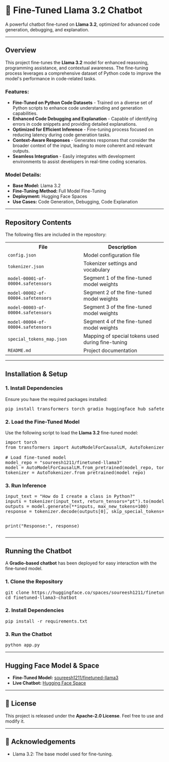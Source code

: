 <!DOCTYPE html>
<html lang="en">
<head>
    <meta charset="UTF-8">
    <meta name="viewport" content="width=device-width, initial-scale=1.0">

</head>
<body>

<h1 align="left">🚀 Fine-Tuned Llama 3.2 Chatbot</h1>
<p align="left">
    A powerful chatbot fine-tuned on <strong>Llama 3.2</strong>, optimized for advanced code generation, debugging, and explanation.
</p>

---

<h2>Overview</h2>
<p>
This project fine-tunes the <strong>Llama 3.2</strong> model for enhanced reasoning, programming assistance, and contextual awareness. The fine-tuning process leverages a comprehensive dataset of Python code to improve the model's performance in code-related tasks.
</p>

<h3> Features:</h3>
<ul>
    <li><strong>Fine-Tuned on Python Code Datasets</strong> - Trained on a diverse set of Python scripts to enhance code understanding and generation capabilities.</li>
    <li><strong>Enhanced Code Debugging and Explanation</strong> - Capable of identifying errors in code snippets and providing detailed explanations.</li>
    <li> <strong>Optimized for Efficient Inference</strong> - Fine-tuning process focused on reducing latency during code generation tasks.</li>
    <li><strong>Context-Aware Responses</strong> - Generates responses that consider the broader context of the input, leading to more coherent and relevant outputs.</li>
    <li><strong>Seamless Integration</strong> - Easily integrates with development environments to assist developers in real-time coding scenarios.</li>
</ul>

<h3>Model Details:</h3>
<ul>
    <li><strong>Base Model:</strong> Llama 3.2</li>
    <li><strong>Fine-Tuning Method:</strong> Full Model Fine-Tuning</li>
    <li><strong>Deployment:</strong> Hugging Face Spaces</li>
    <li><strong>Use Cases:</strong> Code Generation, Debugging, Code Explanation</li>
</ul>

---

<h2>Repository Contents</h2>
<p>The following files are included in the repository:</p>
<table>
    <tr>
        <th>File</th>
        <th>Description</th>
    </tr>
    <tr>
        <td><code>config.json</code></td>
        <td>Model configuration file</td>
    </tr>
    <tr>
        <td><code>tokenizer.json</code></td>
        <td>Tokenizer settings and vocabulary</td>
    </tr>
    <tr>
        <td><code>model-00001-of-00004.safetensors</code></td>
        <td>Segment 1 of the fine-tuned model weights</td>
    </tr>
    <tr>
        <td><code>model-00002-of-00004.safetensors</code></td>
        <td>Segment 2 of the fine-tuned model weights</td>
    </tr>
    <tr>
        <td><code>model-00003-of-00004.safetensors</code></td>
        <td>Segment 3 of the fine-tuned model weights</td>
    </tr>
    <tr>
        <td><code>model-00004-of-00004.safetensors</code></td>
        <td>Segment 4 of the fine-tuned model weights</td>
    </tr>
    <tr>
        <td><code>special_tokens_map.json</code></td>
        <td>Mapping of special tokens used during fine-tuning</td>
    </tr>
    <tr>
        <td><code>README.md</code></td>
        <td>Project documentation</td>
    </tr>
</table>

---

<h2>Installation & Setup</h2>
<h3>1. Install Dependencies</h3>
<p>Ensure you have the required packages installed:</p>
<pre>
pip install transformers torch gradio huggingface_hub safetensors
</pre>

<h3>2. Load the Fine-Tuned Model</h3>
<p>Use the following script to load the <strong>Llama 3.2</strong> fine-tuned model:</p>

<pre>
import torch
from transformers import AutoModelForCausalLM, AutoTokenizer

# Load fine-tuned model
model_repo = "soureesh1211/finetuned-llama3"
model = AutoModelForCausalLM.from_pretrained(model_repo, torch_dtype=torch.bfloat16, device_map="auto")
tokenizer = AutoTokenizer.from_pretrained(model_repo)
</pre>

<h3>3. Run Inference</h3>
<pre>
input_text = "How do I create a class in Python?"
inputs = tokenizer(input_text, return_tensors="pt").to(model.device)
outputs = model.generate(**inputs, max_new_tokens=100)
response = tokenizer.decode(outputs[0], skip_special_tokens=True)

print("Response:", response)
</pre>

---

<h2>Running the Chatbot</h2>
<p>A <strong>Gradio-based chatbot</strong> has been deployed for easy interaction with the fine-tuned model.</p>

<h3>1. Clone the Repository</h3>
<pre>
git clone https://huggingface.co/spaces/soureesh1211/finetuned-llama3-chatbot
cd finetuned-llama3-chatbot
</pre>

<h3>2. Install Dependencies</h3>
<pre>
pip install -r requirements.txt
</pre>

<h3>3. Run the Chatbot</h3>
<pre>
python app.py
</pre>

---

<h2> Hugging Face Model & Space</h2>
<ul>
    <li><strong>Fine-Tuned Model:</strong> <a href="https://huggingface.co/soureesh1211/finetuned-llama3">soureesh1211/finetuned-llama3</a></li>
    <li><strong>Live Chatbot:</strong> <a href="https://huggingface.co/spaces/soureesh1211/finetuned-llama3-chatbot">Hugging Face Space</a></li>
</ul>

---

<h2>📜 License</h2>
<p>This project is released under the <strong>Apache-2.0 License</strong>. Feel free to use and modify it.</p>

---

<h2>📢 Acknowledgements</h2>
<ul>
    <li>Llama 3.2: The base model used for fine-tuning.</
::contentReference[oaicite:0]{index=0}
 
